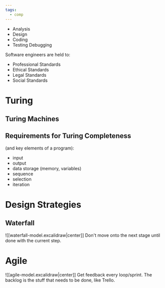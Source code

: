 ```yaml
---
tags:
  - comp
---
```

- Analysis
- Design
- Coding
- Testing Debugging

Software engineers are held to:
- Professional Standards
- Ethical Standards
- Legal Standards
- Social Standards

# Turing
## Turing Machines

## Requirements for Turing Completeness
(and key elements of a program):
- input
- output
- data storage (memory, variables)
- sequence
- selection
- iteration

# Design Strategies
## Waterfall
![[waterfall-model.excalidraw|center]]
Don't move onto the next stage until done with the current step.
# Agile
![[agile-model.excalidraw|center]]
Get feedback every loop/sprint. The backlog is the stuff that needs to be done, like Trello.